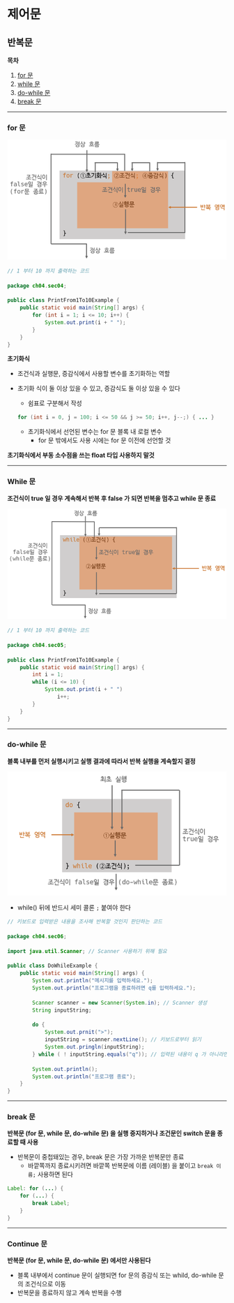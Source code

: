 #  제어문

## 반복문

**목차**

1. [for 문](#for-문)
2. [while 문](#while-문)
3. [do-while 문](#do-while-문)
4. [break 문](#break-문)

---

### for 문

![for 문](./05_Loop.assets/for.png)

```java
// 1 부터 10 까지 출력하는 코드

package ch04.sec04;

public class PrintFrom1To10Example {
    public static void main(String[] args) {
        for (int i = 1; i <= 10; i++) {
            System.out.print(i + " ");
        }
    }
}
```

**초기화식**

* 조건식과 실행문, 증감식에서 사용할 변수를 초기화하는 역할

* 초기화 식이 둘 이상 있을 수 있고, 증감식도 둘 이상 있을 수 있다

  * 쉼표로 구분해서 작성

  ```java
  for (int i = 0, j = 100; i <= 50 && j >= 50; i++, j--;) { ... }
  ```

  * 초기화식에서 선언된 변수는 for 문 블록 내 로컬 변수
    * for 문 밖에서도 사용 시에는 for 문 이전에 선언할 것

**초기화식에서 부동 소수점을 쓰는 float 타입 사용하지 말것**

---

### While 문

**조건식이 true 일 경우 계속해서 반복 후 false 가 되면 반복을 멈추고 while 문 종료**

![while 문](./05_Loop.assets/while.png)

```java
// 1 부터 10 까지 출력하는 코드

package ch04.sec05;

public class PrintFrom1To10Example {
    public static void main(String[] args) {
        int i = 1;
        while (i <= 10) {
            System.out.print(i + " ")
                i++;
        }
    }
}
```

---

### do-while 문

**블록 내부를 먼저 실행시키고 실행 결과에 따라서 반복 실행을 계속할지 결정**

![do while 문](./05_Loop.assets/do_while.png)

* while() 뒤에 반드시 세미 콜론 `;` 붙여야 한다

```java
// 키보드로 입력받은 내용을 조사해 반복할 것인지 판단하는 코드

package ch04.sec06;

import java.util.Scanner; // Scanner 사용하기 위해 필요

public class DoWhileExample {
    public static void main(String[] args) {
        System.out.println("메시지를 입력하세요.");
        System.out.println("프로그램을 종료하려면 q를 입력하세요.");
        
        Scanner scanner = new Scanner(System.in); // Scanner 생성
        String inputString;
        
        do {
            System.out.prnit(">");
            inputString = scanner.nextLine(); // 키보드로부터 읽기
            System.out.pringln(inputString);
        } while ( ! inputString.equals("q")); // 입력된 내용이 q 가 아니라면 계속 반복
        
        System.out.println();
        System.out.println("프로그램 종료");
    }
}
```

---

### break 문

**반복문 (for 문, while 문, do-while 문) 을 실행 중지하거나 조건문인 switch 문을 종료할 때 사용**

* 반복문이 중첩돼있는 경우, break 문은 가장 가까운 반복문만 종료
  * 바깥쪽까지 종료시키려면 바깥쪽 반복문에 이름 (레이블) 을 붙이고 `break 이름;` 사용하면 된다

```java
Label: for (...) {
	for (...) {
		break Label;
	}
}
```

---

### Continue 문

**반복문 (for 문, while 문, do-while 문) 에서만 사용된다**

* 블록 내부에서 continue 문이 실행되면 for 문의 증감식 또는 whild, do-while 문의 조건식으로 이동
* 반복문을 종료하지 않고 계속 반복을 수행